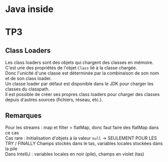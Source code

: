 # Java inside
# TP3

## Class Loaders

Les class loaders sont des objets qui chargent des classes en mémoire.  
C'est une des propriétés de l'objet `Class` lié à la classe chargée.  
Donc l'unicité d'une classe est déterminée par la combinaison de son nom et de son class loader.  
Un classe loader par défaut est disponible dans le JDK pour charger les classes du classpath.  
Il est possible de créer ses propres class loaders pour charger des classes depuis d'autres sources (fichiers, réseau, etc.).  

## Remarques

Pour les streams : map et filter = flatMap, donc faut faire des flatMap dans ce cas  
Cas rare : Initialisation d'objets à la valeur `null` -> SEULEMENT POUR LES TRY / FINALLY
Champs stockés dans le tas, variables locales stockées dans la pile  
Dans IntelliJ : variables locales en noir (pile), champs en violet (tas)  

